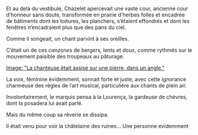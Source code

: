Et au delà du vestibule, Chazelet apercevait une vaste cour, ancienne cour d’honneur sans doute, transformée en prairie d’herbes folles et encadrée de bâtiments dont les toitures, les planchers, s’étaient effondrés et dont les fenêtres n’encadraient plus que des pans du ciel.

Comme il songeait, un chant parvint à ses oreilles.

C’était un de ces _canzones_ de bergers, lents et doux, comme rythmés sur le
mouvement paisible des troupeaux au pâturage.

[Image: "La chanteuse était assise sur une pierre, dans un angle."](../images/1-page-027.JPG)

La voix, féminine évidemment, sonnait forte et juste, avec cette ignorance charmeuse des règles de l’art musical, particulière aux chants de plein air.
  
Involontairement, le marquis pensa à la Lourença, la gardeuse de chèvres, dont la posadera lui avait parlé.

Mais du même coup sa rêverie se dissipa.

Il était venu pour voir la châtelaine des ruines… Une personne evidemment
